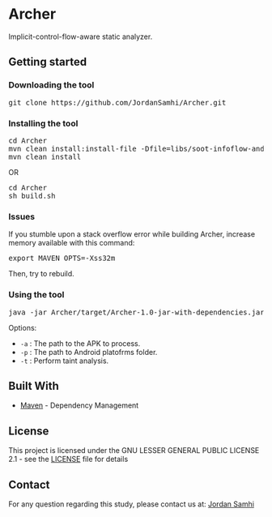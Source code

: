 # Archer

Implicit-control-flow-aware static analyzer.

## Getting started

### Downloading the tool

<pre>
git clone https://github.com/JordanSamhi/Archer.git
</pre>

### Installing the tool

<pre>
cd Archer
mvn clean install:install-file -Dfile=libs/soot-infoflow-android-classes.jar -DgroupId=lu.uni.trux -DartifactId=soot-infoflow-android-modified -Dversion=2.7.1 -Dpackaging=jar
mvn clean install
</pre>

OR

<pre>
cd Archer
sh build.sh
</pre>

### Issues

If you stumble upon a stack overflow error while building Archer, increase memory available with this command:

<pre>
export MAVEN_OPTS=-Xss32m
</pre>

Then, try to rebuild.

### Using the tool

<pre>
java -jar Archer/target/Archer-1.0-jar-with-dependencies.jar<i>options</i>
</pre>

Options:

* ```-a``` : The path to the APK to process.
* ```-p``` : The path to Android platofrms folder.
* ```-t``` : Perform taint analysis.

## Built With

* [Maven](https://maven.apache.org/) - Dependency Management

## License

This project is licensed under the GNU LESSER GENERAL PUBLIC LICENSE 2.1 - see the [LICENSE](LICENSE) file for details

## Contact

For any question regarding this study, please contact us at:
[Jordan Samhi](mailto:jordan.samhi@uni.lu)
